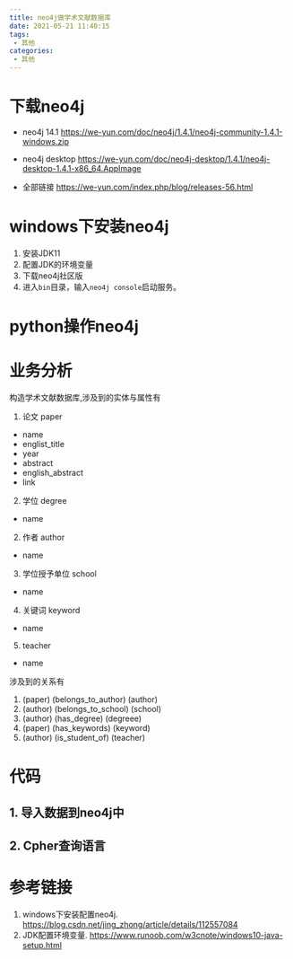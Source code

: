 ```yaml
---
title: neo4j做学术文献数据库
date: 2021-05-21 11:40:15
tags:
 - 其他
categories:
 - 其他
---
```


# 下载neo4j

- neo4j 14.1 https://we-yun.com/doc/neo4j/1.4.1/neo4j-community-1.4.1-windows.zip
- neo4j desktop https://we-yun.com/doc/neo4j-desktop/1.4.1/neo4j-desktop-1.4.1-x86_64.AppImage

- 全部链接 https://we-yun.com/index.php/blog/releases-56.html

# windows下安装neo4j

1. 安装JDK11
2. 配置JDK的环境变量
3. 下载neo4j社区版
4. 进入`bin`目录，输入`neo4j console`启动服务。

# python操作neo4j

# 业务分析

构造学术文献数据库,涉及到的实体与属性有

1. 论文 paper
 - name
 - englist_title
 - year
 - abstract
 - english_abstract
 - link

2. 学位 degree
 - name

2. 作者 author
 - name

3. 学位授予单位 school
 - name

4. 关键词 keyword
 - name

5. teacher
 - name

涉及到的关系有
1. (paper) (belongs_to_author) (author)
2. (author) (belongs_to_school) (school)
3. (author) (has_degree) (degreee)
4. (paper) (has_keywords) (keyword)
5. (author) (is_student_of) (teacher)


# 代码

## 1. 导入数据到neo4j中

## 2. Cpher查询语言


# 参考链接

1. windows下安装配置neo4j. https://blog.csdn.net/jing_zhong/article/details/112557084
2. JDK配置环境变量. https://www.runoob.com/w3cnote/windows10-java-setup.html


